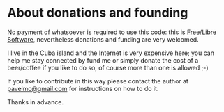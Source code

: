 
# About donations and founding #

No payment of whatsoever is required to use this code: this is [Free/Libre Software](https://en.wikipedia.org/wiki/Software_Libre), nevertheless donations and funding are very welcomed.

I live in the Cuba island and the Internet is very expensive here; you can help me stay connected by fund me or simply donate the cost of a beer/coffee if you like to do so, of course more than one is allowed ;-)

If you like to contribute in this way please contact the author at pavelmc@gmail.com for instructions on how to do it.

Thanks in advance.
